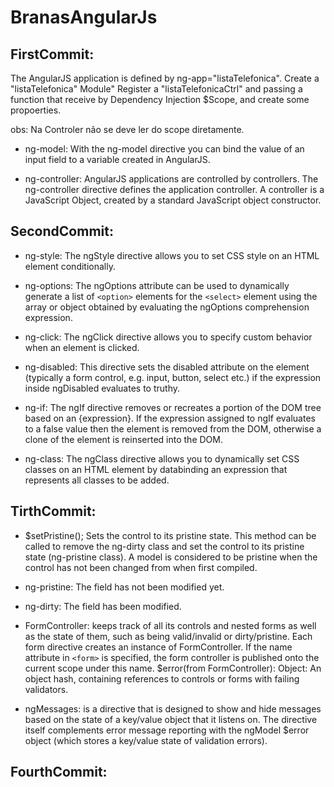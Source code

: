 # BranasAngularJs

## FirstCommit:

The AngularJS application is defined by  ng-app="listaTelefonica". Create a "listaTelefonica" Module"
Register a "listaTelefonicaCtrl" and passing a function that receive by Dependency Injection $Scope, and
create some propoerties.

obs: Na Controler não se deve ler do scope diretamente.

- ng-model: With the ng-model directive you can bind the value of an input field to a variable created in AngularJS.

- ng-controller: AngularJS applications are controlled by controllers. The ng-controller directive defines the application controller.
A controller is a JavaScript Object, created by a standard JavaScript object constructor.

## SecondCommit:

- ng-style: The ngStyle directive allows you to set CSS style on an HTML element conditionally.

- ng-options: The ngOptions attribute can be used to dynamically generate a list of ```<option>``` elements for the ```<select>``` element using the array or object obtained by evaluating the ngOptions comprehension expression.

- ng-click: The ngClick directive allows you to specify custom behavior when an element is clicked.

- ng-disabled: This directive sets the disabled attribute on the element (typically a form control, e.g. input, button, select etc.) if the expression inside ngDisabled evaluates to truthy.

- ng-if: The ngIf directive removes or recreates a portion of the DOM tree based on an {expression}. If the expression assigned to ngIf evaluates to a false value then the element is removed from the DOM, otherwise a clone of the element is reinserted into the DOM.

- ng-class: The ngClass directive allows you to dynamically set CSS classes on an HTML element by databinding an expression that represents all classes to be added.

## TirthCommit:

- $setPristine();
Sets the control to its pristine state. This method can be called to remove the ng-dirty class and set the control to its pristine state (ng-pristine class). A model is considered to be pristine when the control has not been changed from when first compiled. 

- ng-pristine: The field has not been modified yet.

- ng-dirty: The field has been modified.

- FormController: keeps track of all its controls and nested forms as well as the state of them, such as being valid/invalid or dirty/pristine. Each form directive creates an instance of FormController. If the name attribute in ```<form>``` is specified, the form controller is published onto the current scope under this name.
$error(from FormController): Object: An object hash, containing references to controls or forms with failing validators.

- ngMessages: is a directive that is designed to show and hide messages based on the state of a key/value object that it listens on. The directive itself complements error message reporting with the ngModel $error object (which stores a key/value state of validation errors).

## FourthCommit:

